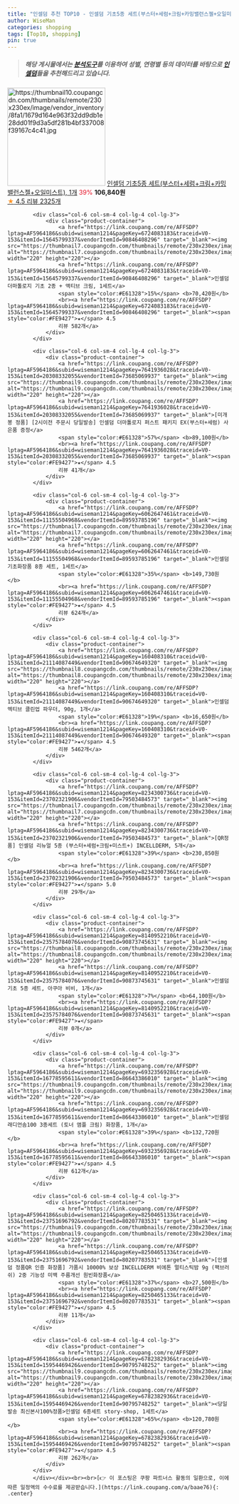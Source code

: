 ```yaml
---
title: "인셀덤 추천 TOP10 - 인셀덤 기초5종 세트(부스터+세럼+크림+카밍밸런스젤+오일미스트), 1개"
author: WiseMan
categories: shopping
tags: [Top10, shopping]
pin: true
---
```


> ##### 해당 게시물에서는 [**분석도구**](https://itemscout.io/)를 이용하여 **성별**, **연령별** 등의 데이터를 바탕으로 [**인셀덤**](https://link.coupang.com/a/baae76)들을 추천해드리고 있습니다.
<div class="container"><div class="row">
            <div class="col-6 col-sm-4 col-lg-4 col-lg-3">
                <div class="product-container">
                    <a href="https://link.coupang.com/re/AFFSDP?lptag=AF5964186&subid=wiseman1214&pageKey=6716139081&traceid=V0-153&itemId=15608479230&vendorItemId=90849054971" target="_blank"><img src="https://thumbnail10.coupangcdn.com/thumbnails/remote/230x230ex/image/vendor_inventory/8fa1/1679d164e963f32dd9db1e28dd01f9d3a5df281b4bf337008f39167c4c41.jpg" alt="https://thumbnail10.coupangcdn.com/thumbnails/remote/230x230ex/image/vendor_inventory/8fa1/1679d164e963f32dd9db1e28dd01f9d3a5df281b4bf337008f39167c4c41.jpg" width="220" height="220"></a>
                    <a href="https://link.coupang.com/re/AFFSDP?lptag=AF5964186&subid=wiseman1214&pageKey=6716139081&traceid=V0-153&itemId=15608479230&vendorItemId=90849054971" target="_blank">인셀덤 기초5종 세트(부스터+세럼+크림+카밍밸런스젤+오일미스트), 1개</a>
                    <span style="color:#E61328">39%</span> <b>106,840원</b>
                    <br><a href="https://link.coupang.com/re/AFFSDP?lptag=AF5964186&subid=wiseman1214&pageKey=6716139081&traceid=V0-153&itemId=15608479230&vendorItemId=90849054971" target="_blank"><span style="color:#FE9427">★</span> 4.5
                    리뷰 2325개</a>
                </div>
            </div>
            
            <div class="col-6 col-sm-4 col-lg-4 col-lg-3">
                <div class="product-container">
                    <a href="https://link.coupang.com/re/AFFSDP?lptag=AF5964186&subid=wiseman1214&pageKey=6724083183&traceid=V0-153&itemId=15645799337&vendorItemId=90846408296" target="_blank"><img src="https://thumbnail7.coupangcdn.com/thumbnails/remote/230x230ex/image/vendor_inventory/8b82/e1387c8c7a6752de938728bb4c01e723a7d6401ffdc9018e9f4af8428026.jpg" alt="https://thumbnail7.coupangcdn.com/thumbnails/remote/230x230ex/image/vendor_inventory/8b82/e1387c8c7a6752de938728bb4c01e723a7d6401ffdc9018e9f4af8428026.jpg" width="220" height="220"></a>
                    <a href="https://link.coupang.com/re/AFFSDP?lptag=AF5964186&subid=wiseman1214&pageKey=6724083183&traceid=V0-153&itemId=15645799337&vendorItemId=90846408296" target="_blank">인셀덤 더마톨로지 기초 2종 + 액티브 크림, 1세트</a>
                    <span style="color:#E61328">15%</span> <b>70,420원</b>
                    <br><a href="https://link.coupang.com/re/AFFSDP?lptag=AF5964186&subid=wiseman1214&pageKey=6724083183&traceid=V0-153&itemId=15645799337&vendorItemId=90846408296" target="_blank"><span style="color:#FE9427">★</span> 4.5
                    리뷰 582개</a>
                </div>
            </div>
            
            <div class="col-6 col-sm-4 col-lg-4 col-lg-3">
                <div class="product-container">
                    <a href="https://link.coupang.com/re/AFFSDP?lptag=AF5964186&subid=wiseman1214&pageKey=7641936028&traceid=V0-153&itemId=20308332055&vendorItemId=73685069937" target="_blank"><img src="https://thumbnail9.coupangcdn.com/thumbnails/remote/230x230ex/image/vendor_inventory/b52e/2ccd144e530dc117eb17c12d0b9796940fd6d0197368f3a100148dd30095.jpg" alt="https://thumbnail9.coupangcdn.com/thumbnails/remote/230x230ex/image/vendor_inventory/b52e/2ccd144e530dc117eb17c12d0b9796940fd6d0197368f3a100148dd30095.jpg" width="220" height="220"></a>
                    <a href="https://link.coupang.com/re/AFFSDP?lptag=AF5964186&subid=wiseman1214&pageKey=7641936028&traceid=V0-153&itemId=20308332055&vendorItemId=73685069937" target="_blank">[미개봉 정품] [2시이전 주문시 당일발송] 인셀덤 더마톨로지 퍼스트 패키지 EX(부스터+세럼) 사은품 증정</a>
                    <span style="color:#E61328">57%</span> <b>89,100원</b>
                    <br><a href="https://link.coupang.com/re/AFFSDP?lptag=AF5964186&subid=wiseman1214&pageKey=7641936028&traceid=V0-153&itemId=20308332055&vendorItemId=73685069937" target="_blank"><span style="color:#FE9427">★</span> 4.5
                    리뷰 41개</a>
                </div>
            </div>
            
            <div class="col-6 col-sm-4 col-lg-4 col-lg-3">
                <div class="product-container">
                    <a href="https://link.coupang.com/re/AFFSDP?lptag=AF5964186&subid=wiseman1214&pageKey=6062647461&traceid=V0-153&itemId=11155504968&vendorItemId=89593785196" target="_blank"><img src="https://thumbnail7.coupangcdn.com/thumbnails/remote/230x230ex/image/vendor_inventory/f744/7da95c27ac5482f76b0dca1b08ae828be32978a32f230e2d597e08a3f81a.jpg" alt="https://thumbnail7.coupangcdn.com/thumbnails/remote/230x230ex/image/vendor_inventory/f744/7da95c27ac5482f76b0dca1b08ae828be32978a32f230e2d597e08a3f81a.jpg" width="220" height="220"></a>
                    <a href="https://link.coupang.com/re/AFFSDP?lptag=AF5964186&subid=wiseman1214&pageKey=6062647461&traceid=V0-153&itemId=11155504968&vendorItemId=89593785196" target="_blank">인셀덤 기초화장품 8종 세트, 1세트</a>
                    <span style="color:#E61328">35%</span> <b>149,730원</b>
                    <br><a href="https://link.coupang.com/re/AFFSDP?lptag=AF5964186&subid=wiseman1214&pageKey=6062647461&traceid=V0-153&itemId=11155504968&vendorItemId=89593785196" target="_blank"><span style="color:#FE9427">★</span> 4.5
                    리뷰 624개</a>
                </div>
            </div>
            
            <div class="col-6 col-sm-4 col-lg-4 col-lg-3">
                <div class="product-container">
                    <a href="https://link.coupang.com/re/AFFSDP?lptag=AF5964186&subid=wiseman1214&pageKey=160408310&traceid=V0-153&itemId=21114087449&vendorItemId=90674649320" target="_blank"><img src="https://thumbnail8.coupangcdn.com/thumbnails/remote/230x230ex/image/vendor_inventory/bcf4/e70b4be0c08246fba6110eac2780cba5e8dc07d7e7129d9c06ffb19beb85.jpeg" alt="https://thumbnail8.coupangcdn.com/thumbnails/remote/230x230ex/image/vendor_inventory/bcf4/e70b4be0c08246fba6110eac2780cba5e8dc07d7e7129d9c06ffb19beb85.jpeg" width="220" height="220"></a>
                    <a href="https://link.coupang.com/re/AFFSDP?lptag=AF5964186&subid=wiseman1214&pageKey=160408310&traceid=V0-153&itemId=21114087449&vendorItemId=90674649320" target="_blank">인셀덤 엑티브 클린업 파우더, 90g, 1개</a>
                    <span style="color:#E61328">19%</span> <b>16,650원</b>
                    <br><a href="https://link.coupang.com/re/AFFSDP?lptag=AF5964186&subid=wiseman1214&pageKey=160408310&traceid=V0-153&itemId=21114087449&vendorItemId=90674649320" target="_blank"><span style="color:#FE9427">★</span> 4.5
                    리뷰 5462개</a>
                </div>
            </div>
            
            <div class="col-6 col-sm-4 col-lg-4 col-lg-3">
                <div class="product-container">
                    <a href="https://link.coupang.com/re/AFFSDP?lptag=AF5964186&subid=wiseman1214&pageKey=8234300736&traceid=V0-153&itemId=23702321906&vendorItemId=79503484573" target="_blank"><img src="https://thumbnail7.coupangcdn.com/thumbnails/remote/230x230ex/image/vendor_inventory/3152/092bd7ef13a5708265e182f683dbcd520653dd7c6bce40d8a44a497b019f.jpg" alt="https://thumbnail7.coupangcdn.com/thumbnails/remote/230x230ex/image/vendor_inventory/3152/092bd7ef13a5708265e182f683dbcd520653dd7c6bce40d8a44a497b019f.jpg" width="220" height="220"></a>
                    <a href="https://link.coupang.com/re/AFFSDP?lptag=AF5964186&subid=wiseman1214&pageKey=8234300736&traceid=V0-153&itemId=23702321906&vendorItemId=79503484573" target="_blank">[QR정품] 인셀덤 리뉴얼 5종 (부스터+세럼+크림+미스트+) INCELLDERM, 5개</a>
                    <span style="color:#E61328">39%</span> <b>230,850원</b>
                    <br><a href="https://link.coupang.com/re/AFFSDP?lptag=AF5964186&subid=wiseman1214&pageKey=8234300736&traceid=V0-153&itemId=23702321906&vendorItemId=79503484573" target="_blank"><span style="color:#FE9427">★</span> 5.0
                    리뷰 29개</a>
                </div>
            </div>
            
            <div class="col-6 col-sm-4 col-lg-4 col-lg-3">
                <div class="product-container">
                    <a href="https://link.coupang.com/re/AFFSDP?lptag=AF5964186&subid=wiseman1214&pageKey=8140952210&traceid=V0-153&itemId=23575784076&vendorItemId=90873745631" target="_blank"><img src="https://thumbnail8.coupangcdn.com/thumbnails/remote/230x230ex/image/vendor_inventory/a1dc/e8ee36972f9788615fe2e4a26485a7dc60d89460b9dd03bc8881b48915ec.jpeg" alt="https://thumbnail8.coupangcdn.com/thumbnails/remote/230x230ex/image/vendor_inventory/a1dc/e8ee36972f9788615fe2e4a26485a7dc60d89460b9dd03bc8881b48915ec.jpeg" width="220" height="220"></a>
                    <a href="https://link.coupang.com/re/AFFSDP?lptag=AF5964186&subid=wiseman1214&pageKey=8140952210&traceid=V0-153&itemId=23575784076&vendorItemId=90873745631" target="_blank">인셀덤 기초 5종 세트, 아쿠아 비비, 1개</a>
                    <span style="color:#E61328">7%</span> <b>64,100원</b>
                    <br><a href="https://link.coupang.com/re/AFFSDP?lptag=AF5964186&subid=wiseman1214&pageKey=8140952210&traceid=V0-153&itemId=23575784076&vendorItemId=90873745631" target="_blank"><span style="color:#FE9427">★</span> 
                    리뷰 0개</a>
                </div>
            </div>
            
            <div class="col-6 col-sm-4 col-lg-4 col-lg-3">
                <div class="product-container">
                    <a href="https://link.coupang.com/re/AFFSDP?lptag=AF5964186&subid=wiseman1214&pageKey=6932356928&traceid=V0-153&itemId=16778595611&vendorItemId=86643386010" target="_blank"><img src="https://thumbnail9.coupangcdn.com/thumbnails/remote/230x230ex/image/vendor_inventory/b670/8f589945b88b40dbe8243141320b2b19a787ffcc80455873722c755283b3.jpg" alt="https://thumbnail9.coupangcdn.com/thumbnails/remote/230x230ex/image/vendor_inventory/b670/8f589945b88b40dbe8243141320b2b19a787ffcc80455873722c755283b3.jpg" width="220" height="220"></a>
                    <a href="https://link.coupang.com/re/AFFSDP?lptag=AF5964186&subid=wiseman1214&pageKey=6932356928&traceid=V0-153&itemId=16778595611&vendorItemId=86643386010" target="_blank">인셀덤 래디언솜100 3종세트 (토너 앰플 크림) 화장품, 1개</a>
                    <span style="color:#E61328">39%</span> <b>132,720원</b>
                    <br><a href="https://link.coupang.com/re/AFFSDP?lptag=AF5964186&subid=wiseman1214&pageKey=6932356928&traceid=V0-153&itemId=16778595611&vendorItemId=86643386010" target="_blank"><span style="color:#FE9427">★</span> 4.5
                    리뷰 612개</a>
                </div>
            </div>
            
            <div class="col-6 col-sm-4 col-lg-4 col-lg-3">
                <div class="product-container">
                    <a href="https://link.coupang.com/re/AFFSDP?lptag=AF5964186&subid=wiseman1214&pageKey=8250465133&traceid=V0-153&itemId=23751696792&vendorItemId=80207783531" target="_blank"><img src="https://thumbnail9.coupangcdn.com/thumbnails/remote/230x230ex/image/vendor_inventory/bc12/5f6a1617b742c14d75147b361eec3205f020d657a95384c40224793bbe3b.jpg" alt="https://thumbnail9.coupangcdn.com/thumbnails/remote/230x230ex/image/vendor_inventory/bc12/5f6a1617b742c14d75147b361eec3205f020d657a95384c40224793bbe3b.jpg" width="220" height="220"></a>
                    <a href="https://link.coupang.com/re/AFFSDP?lptag=AF5964186&subid=wiseman1214&pageKey=8250465133&traceid=V0-153&itemId=23751696792&vendorItemId=80207783531" target="_blank">[인셀덤 정품QR 인증 화장품] 가품시 10000% 보상 INCELLDERM 비에톤 멀티스틱밤 9g (팩브러쉬) 2중 기능성 미백 주름개선 원빈화장품</a>
                    <span style="color:#E61328">37%</span> <b>27,500원</b>
                    <br><a href="https://link.coupang.com/re/AFFSDP?lptag=AF5964186&subid=wiseman1214&pageKey=8250465133&traceid=V0-153&itemId=23751696792&vendorItemId=80207783531" target="_blank"><span style="color:#FE9427">★</span> 4.5
                    리뷰 11개</a>
                </div>
            </div>
            
            <div class="col-6 col-sm-4 col-lg-4 col-lg-3">
                <div class="product-container">
                    <a href="https://link.coupang.com/re/AFFSDP?lptag=AF5964186&subid=wiseman1214&pageKey=6782382936&traceid=V0-153&itemId=15954469426&vendorItemId=90795748252" target="_blank"><img src="https://thumbnail9.coupangcdn.com/thumbnails/remote/230x230ex/image/vendor_inventory/ac5e/7d280010894f98f417c8ab9719b87216108e4fa5f95433c08dfffdbadaea.jpg" alt="https://thumbnail9.coupangcdn.com/thumbnails/remote/230x230ex/image/vendor_inventory/ac5e/7d280010894f98f417c8ab9719b87216108e4fa5f95433c08dfffdbadaea.jpg" width="220" height="220"></a>
                    <a href="https://link.coupang.com/re/AFFSDP?lptag=AF5964186&subid=wiseman1214&pageKey=6782382936&traceid=V0-153&itemId=15954469426&vendorItemId=90795748252" target="_blank"><당일발송 최신본사100%정품>인셀덤 6종세트 story-shop, 1세트</a>
                    <span style="color:#E61328">65%</span> <b>120,780원</b>
                    <br><a href="https://link.coupang.com/re/AFFSDP?lptag=AF5964186&subid=wiseman1214&pageKey=6782382936&traceid=V0-153&itemId=15954469426&vendorItemId=90795748252" target="_blank"><span style="color:#FE9427">★</span> 4.5
                    리뷰 262개</a>
                </div>
            </div>
            </div></div><br><br>[👉 이 포스팅은 쿠팡 파트너스 활동의 일환으로, 이에 따른 일정액의 수수료를 제공받습니다.](https://link.coupang.com/a/baae76){: .center}